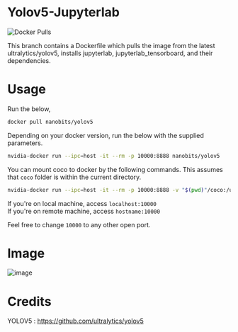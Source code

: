 # Yolov5-Jupyterlab

<img alt="Docker Pulls" src="https://img.shields.io/docker/pulls/nanobits/yolov5">

This branch contains a Dockerfile which pulls the image from the latest ultralytics/yolov5, installs jupyterlab, jupyterlab_tensorboard, and their dependencies.

# Usage

Run the below,

```bash
docker pull nanobits/yolov5
```

Depending on your docker version, run the below with the supplied parameters.
```bash
nvidia-docker run --ipc=host -it --rm -p 10000:8888 nanobits/yolov5
```

You can mount coco to docker by the following commands. This assumes that `coco` folder is within the current directory.
```bash
nvidia-docker run --ipc=host -it --rm -p 10000:8888 -v "$(pwd)"/coco:/usr/src/coco nanobits/yolov5
```

If you're on local machine, access `localhost:10000`  
If you're on remote machine, access `hostname:10000`

Feel free to change `10000` to any other open port. 

# Image 

![image](https://user-images.githubusercontent.com/9899957/92307103-26ae4000-efbe-11ea-8ac0-6e55d3aabfbb.png)

# Credits

YOLOV5 : https://github.com/ultralytics/yolov5
